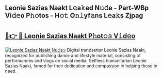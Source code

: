 ## Leonie Sazias Naakt L𝚎a𝚔ed N𝚞𝚍e - Part-WBp Vi𝚍𝚎o P𝚑𝚘tos - H𝚘𝚝 O𝚗𝚕yf𝚊ns L𝚎a𝚔s Zjpag

# <h2><a href="http://kf4snz.oniu.top/?m=Leonie+Sazias+Naakt">🔗👉 🔴 Leonie Sazias Naakt P𝚑ot𝚘𝚜 V𝚒d𝚎o</a></h2>

[![Leonie Sazias Naakt Nu𝚍e𝚜](https://i.imgur.com/0qMVB7G.gif)](http://kf4snz.oniu.top/?m=Leonie+Sazias+Naakt)
Digital trendsetter Leonie Sazias Naakt, recognized for publishing dance and lifestyle material, consisting of performances and vlogs on social media. Selfless humanitarian Leonie Sazias Naakt, famed for their dedication and compassion in helping those in need.  
